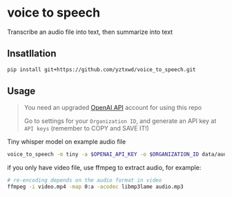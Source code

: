 # voice to speech

Transcribe an audio file into text, then summarize into text

## Insatllation

```bash
pip install git+https://github.com/yztxwd/voice_to_speech.git
```

## Usage

> You need an upgraded [OpenAI API](https://platform.openai.com/) account for using this repo
> 
> Go to settings for your `Organization ID`, and generate an API key at `API keys` (remember to COPY and SAVE IT!)

Tiny whisper model on example audio file

```bash
voice_to_speech -m tiny -a $OPENAI_API_KEY -o $ORGANIZATION_ID data/audio.mp3
```

if you only have video file, use ffmpeg to extract audio, for example:
```bash
# re-encoding depends on the audio format in video
ffmpeg -i video.mp4 -map 0:a -acodec libmp3lame audio.mp3
```
